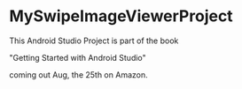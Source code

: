 MySwipeImageViewerProject
=========================

This Android Studio Project is part of the book

"Getting Started with Android Studio"

coming out Aug, the 25th on Amazon.
